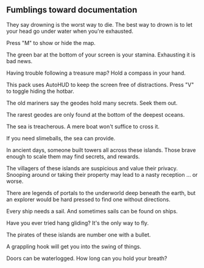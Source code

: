 ## Fumblings toward documentation

They say drowning is the worst way to die. The best way to drown is to let your head go under water when you're exhausted.

Press "M" to show or hide the map.

The green bar at the bottom of your screen is your stamina. Exhausting it is bad news.

Having trouble following a treasure map? Hold a compass in your hand.

This pack uses AutoHUD to keep the screen free of distractions. Press "V" to toggle hiding the hotbar.

The old mariners say the geodes hold many secrets. Seek them out.

The rarest geodes are only found at the bottom of the deepest oceans.

The sea is treacherous. A mere boat won't suffice to cross it.

If you need slimeballs, the sea can provide.

In ancient days, someone built towers all across these islands. Those brave enough to scale them may find secrets, and rewards.

The villagers of these islands are suspicious and value their privacy. Snooping around or taking their property may lead to a nasty reception … or worse.

There are legends of portals to the underworld deep beneath the earth, but an explorer would be hard pressed to find one without directions.

Every ship needs a sail. And sometimes sails can be found on ships.

Have you ever tried hang gliding? It's the only way to fly.

The pirates of these islands are number one with a bullet.

A grappling hook will get you into the swing of things.

Doors can be waterlogged. How long can you hold your breath?
